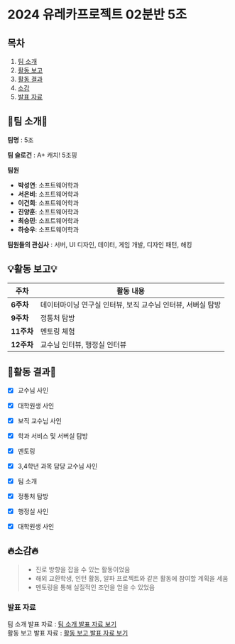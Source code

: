 # 2024 유레카프로젝트 02분반 5조

## **목차**
1. [팀 소개](#팀-소개)
2. [활동 보고](#활동-보고)
3. [활동 결과](#활동-결과)
4. [소감](#소감)
5. [발표 자료](#발표-자료)
   

## 🌟팀 소개🌟
**팀명** : 5조  

**팀 슬로건** : A+ 캐치! 5조핑

**팀원**  
- **박성연**: 소프트웨어학과
- **서은비**: 소프트웨어학과
- **이건희**: 소프트웨어학과 
- **진양훈**: 소프트웨어학과 
- **최승민**: 소프트웨어학과
- **하승우**: 소프트웨어학과

**팀원들의 관심사** : 서버, UI 디자인, 데이터, 게임 개발, 디자인 패턴, 해킹


## 💡활동 보고💡

| **주차**  | **활동 내용**                                                   |
|-----------|-----------------------------------------------------------------|
| **6주차** | 데이터마이닝 연구실 인터뷰, 보직 교수님 인터뷰, 서버실 탐방       |
| **9주차** | 정통처 탐방                                                    |
| **11주차**| 멘토링 체험                                                    |
| **12주차**| 교수님 인터뷰, 행정실 인터뷰                                    |


## **🌈활동 결과🌈**
- [x] 교수님 사인
- [x] 대학원생 사인 
- [x] 보직 교수님 사인
- [x] 학과 서비스 및 서버실 탐방
- [x] 멘토링
- [x] 3,4학년 과목 담당 교수님 사인
- [x] 팀 소개
- [x] 정통처 탐방
- [x] 행정실 사인
- [x] 대학원생 사인


## **🔥소감🔥**
> - 진로 방향을 잡을 수 있는 활동이었음
> - 해외 교환학생, 인턴 활동, 알파 프로젝트와 같은 활동에 참여할 계획을 세움
> - 멘토링을 통해 실질적인 조언을 얻을 수 있었음


### **발표 자료**
팀 소개 발표 자료 : [팀 소개 발표 자료 보기](https://github.com/user-attachments/files/17814799/_5.pptx) <br>
활동 보고 발표 자료 : [활동 보고 발표 자료 보기](https://github.com/user-attachments/files/17814731/_5.pptx)
